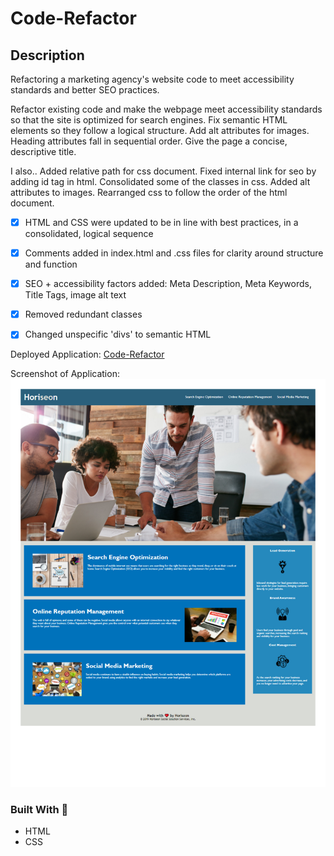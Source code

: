 # Code-Refactor

## Description
Refactoring a marketing agency's website code  to meet accessibility standards and better SEO practices.

Refactor existing code and make the webpage meet accessibility standards so that the site is optimized for search engines.
Fix semantic HTML elements so they follow a logical structure. Add alt attributes for images. Heading attributes fall in sequential order. Give the page a concise, descriptive title.

I also..
Added relative path for css document. Fixed internal link for seo by adding id tag in html. Consolidated some of the classes in css. Added alt attributes to images. Rearranged css to follow the order of the html document.

- [x] HTML and CSS were updated to be in line with best practices, in a consolidated, logical sequence
- [x] Comments added in index.html and .css files for clarity around structure and function
- [x] SEO + accessibility factors added: Meta Description, Meta Keywords, Title Tags, image alt text
- [x] Removed redundant classes
- [x] Changed unspecific 'divs' to semantic HTML


Deployed Application:
[Code-Refactor](https://pamelac21.github.io/Code-Refactor/)

Screenshot of Application:
<img src="https://github.com/pamelac21/Code-Refactor/blob/f77a1260ee65b2a821e4ccea130ed935b6cbd597/assets/images/screenshot.pdf" >


### Built With :toolbox: 
- HTML
- CSS

